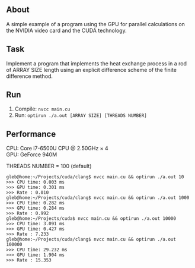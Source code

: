 ## About

A simple example of a program using the GPU for parallel calculations
on the NVIDIA video card and the CUDA technology.

## Task

Implement a program that implements the heat exchange process in a rod of ARRAY SIZE length
using an explicit difference scheme of the finite difference method.

## Run

1. Compile: `nvcc main.cu`
2. Run: `optirun ./a.out [ARRAY SIZE] [THREADS NUMBER]`

## Performance

CPU: Core i7-6500U CPU @ 2.50GHz × 4  
GPU: GeForce 940M

THREADS NUMBER = 100 (default)

```
gleb@home:~/Projects/cuda/clang$ nvcc main.cu && optirun ./a.out 10
>>> CPU time: 0.003 ms
>>> GPU time: 0.301 ms
>>> Rate : 0.010
gleb@home:~/Projects/cuda/clang$ nvcc main.cu && optirun ./a.out 1000
>>> CPU time: 0.282 ms
>>> GPU time: 0.284 ms
>>> Rate : 0.992
gleb@home:~/Projects/cuda$ nvcc main.cu && optirun ./a.out 10000
>>> CPU time: 3.091 ms
>>> GPU time: 0.427 ms
>>> Rate : 7.233
gleb@home:~/Projects/cuda/clang$ nvcc main.cu && optirun ./a.out 100000
>>> CPU time: 29.232 ms
>>> GPU time: 1.904 ms
>>> Rate : 15.353
```
